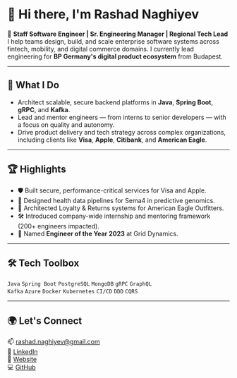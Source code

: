 # 👋 Hi there, I'm Rashad Naghiyev

🚀 **Staff Software Engineer | Sr. Engineering Manager | Regional Tech Lead**  
I help teams design, build, and scale enterprise software systems across fintech, mobility, and digital commerce domains. I currently lead engineering for **BP Germany's digital product ecosystem** from Budapest.

---

## 🧠 What I Do
- Architect scalable, secure backend platforms in **Java**, **Spring Boot**, **gRPC**, and **Kafka**.
- Lead and mentor engineers — from interns to senior developers — with a focus on quality and autonomy.
- Drive product delivery and tech strategy across complex organizations, including clients like **Visa**, **Apple**, **Citibank**, and **American Eagle**.

---

## 🏆 Highlights
- 🛡️ Built secure, performance-critical services for Visa and Apple.
- 🧬 Designed health data pipelines for Sema4 in predictive genomics.
- 🧠 Architected Loyalty & Returns systems for American Eagle Outfitters.
- 🛠️ Introduced company-wide internship and mentoring framework (200+ engineers impacted).
- 🥇 Named **Engineer of the Year 2023** at Grid Dynamics.

---

## 🛠 Tech Toolbox
`Java` `Spring Boot` `PostgreSQL` `MongoDB` `gRPC` `GraphQL`  
`Kafka` `Azure` `Docker` `Kubernetes` `CI/CD` `DDD` `CQRS`

---

## 🌍 Let's Connect
📫 [rashad.naghiyev@gmail.com](mailto:rashad.naghiyev@gmail.com)  
🔗 [LinkedIn](https://www.linkedin.com/in/rashad-naghiyev/)  
🔗 [Website](https://rashad-dev.netlify.app/)  
💻 [GitHub](https://github.com/Kreeby)  
